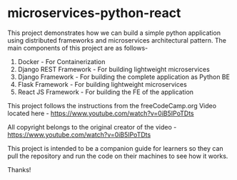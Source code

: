 # microservices-python-react

This project demonstrates how we can build a simple python application using distributed frameworks and microservices architectural pattern.
The main components of this project are as follows-
  1. Docker - For Containerization
  2. Django REST Framework - For building lightweight microservices
  3. Django Framework - For building the complete application as Python BE
  4. Flask Framework - For building lightweight microservices
  5. React JS Framework - For building the FE of the application
  
  
 This project follows the instructions from the freeCodeCamp.org Video located here - https://www.youtube.com/watch?v=0iB5IPoTDts
 
 All copyright belongs to the original creator of the video - https://www.youtube.com/watch?v=0iB5IPoTDts
 
 This project is intended to be a companion guide for learners so they can pull the repository and run the code on their machines to see how it works.
 
 
 Thanks!
  
